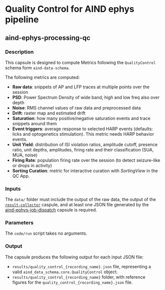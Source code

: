 # Quality Control for AIND ephys pipeline
## aind-ephys-processing-qc


### Description

This capsule is designed to compute Metrics following the `QualityControl` schema
form `aind-data-schema`.

The following metrics are computed:

- **Raw data**: snippets of AP and LFP traces at multiple points over the session
- **PSD**: Power Spectrum Density of wide band, high and low freq also over depth
- **Noise**: RMS channel values of raw data and preprocessed data
- **Drift**: raster map and estimated drift
- **Saturation**: how many positive/negative saturation events and trace snippets around them
- **Event triggers**: average response to selected HARP events (defaults: licks and optogenetics stimulation). This metric needs HARP behavior events.
- **Unit Yield**: distribution of ISI violation ratios, amplitude cutoff, presence ratio, unit depths, amplitudes, firing rate and their classification (SUA, MUA, noise)
- **Firing Rate**: population firing rate over the session (to detect seizure-like or drops in activity)
- **Sorting Curation**: metric for interactive curation with *SortingView* in the QC App.

### Inputs

The `data/` folder must include the output of the raw data, the output of the [`result-collector`](https://github.com/AllenNeuralDynamics/aind-ephys-results-collector) caspule, and at least one JSON file generated by the [aind-ephys-job-dispatch](https://github.com/AllenNeuralDynamics/aind-ephys-job-dispatch) capsule is required. 

### Parameters

The `code/run` script takes no arguments.


### Output

The capsule produces the following output for each input JSON file:

- `results/quality_control_{recording_name}.json` file, representing a valid `aind_data_schema.core.QualityControl` object.
- `results/quality_control_{recording_name}` folder, with reference figures for the `quality_control_{recording_name}.json` file.

